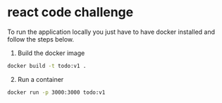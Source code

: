 # react code challenge

To run the application locally you just have to have docker installed and follow the steps below.

1. Build the docker image

```sh
docker build -t todo:v1 .
```

2. Run a container

```sh
docker run -p 3000:3000 todo:v1
```